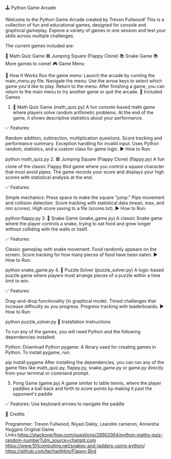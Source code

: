 🕹️ Python Game Arcade

Welcome to the Python Game Arcade created by Trevon Fullwood! This is a collection of fun and educational games, designed for console and graphical gameplay. Explore a variety of games in one session and test your skills across multiple challenges.

The current games included are:

🎲 Math Quiz Game
🟦 Jumping Square (Flappy Clone)
📚 Snake Game
📚 More games to come!
🎮 Game Menu

🧭 How It Works
Run the game menu: Launch the arcade by running the main_menu.py file.
Navigate the menu: Use the arrow keys to select which game you'd like to play.
Return to the menu: After finishing a game, you can return to the main menu to try another game or quit the arcade.
📌 Included Games

1. 🧠 Math Quiz Game (math_quiz.py)
A fun console-based math game where players solve random arithmetic problems. At the end of the game, it shows descriptive statistics about your performance.

✅ Features:

Random addition, subtraction, multiplication questions.
Score tracking and performance summary.
Exception handling for invalid input.
Uses Python random, statistics, and a custom class for game logic.
▶️ How to Run:

python math_quiz.py
2. 🟦 Jumping Square (Flappy Clone) (flappy.py)
A fun clone of the classic Flappy Bird game where you control a square character that must avoid pipes. The game records your score and displays your high scores with statistical analysis at the end.

✅ Features:

Simple mechanics: Press space to make the square "jump."
Pipe movement and collision detection.
Score tracking with statistical data (mean, max, and min scores).
High score saving to a file (scores.txt).
▶️ How to Run:

python flappy.py
3. 🐍 Snake Game (snake_game.py)
A classic Snake game where the player controls a snake, trying to eat food and grow longer without colliding with the walls or itself.

✅ Features:

Classic gameplay with snake movement.
Food randomly appears on the screen.
Score tracking for how many pieces of food have been eaten.
▶️ How to Run:

python snake_game.py
4. 🧩 Puzzle Solver (puzzle_solver.py)
A logic-based puzzle game where players must arrange pieces of a puzzle within a time limit to win.

✅ Features:

Drag-and-drop functionality (in graphical mode).
Timed challenges that increase difficulty as you progress.
Progress tracking with leaderboards.
▶️ How to Run:

python puzzle_solver.py
🔧 Installation Instructions

To run any of the games, you will need Python and the following dependencies installed:

Python: Download Python
pygame: A library used for creating games in Python.
To install pygame, run:

pip install pygame
After installing the dependencies, you can run any of the game files like math_quiz.py, flappy.py, snake_game.py or game.py directly from your terminal or command prompt.

5. Pong Game (game.py)
A game similar to table tennis, where the player paddles a ball back and forth to score points by making it past the opponent's paddle

✅ Features:
Use keyboard arrows to navigate the paddle

📄 Credits

Programmer: Trevon Fullwood, Niyazi Daley, Leandre cameron, Anneisha Huggins
Original Game Links:https://stackoverflow.com/questions/28902064/python-maths-quiz-random-number?utm_source=chatgpt.com
                    https://www.101computing.net/snakes-and-ladders-using-python/
                    https://github.com/techwithtim/Flappy-Bird

